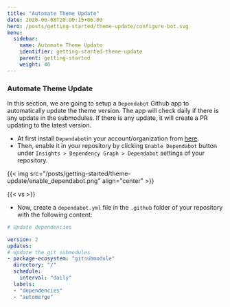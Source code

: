```yaml
---
title: "Automate Theme Update"
date: 2020-06-08T20:00:15+06:00
hero: /posts/getting-started/theme-update/configure-bot.svg
menu:
  sidebar:
    name: Automate Theme Update
    identifier: getting-started-theme-update
    parent: getting-started
    weight: 40
---
```


### Automate Theme Update

In this section, we are going to setup a `Dependabot` Github app to automatically update the theme version. The app will check daily if there is any update in the submodules. If there is any update, it will create a PR updating to the latest version.

- At first install `Dependabot`in your account/organization from [here](https://github.com/marketplace/dependabot-preview).
- Then, enable it in your repository by clicking `Enable Dependabot` button under `Insights > Dependency Graph > Dependabot` settings of your repository.

{{< img src="/posts/getting-started/theme-update/enable_dependabot.png" align="center" >}}

{{< vs >}}

- Now, create a `dependabot.yml` file in the `.github` folder of your repository with the following content:

```yaml
# Update dependencies

version: 2
updates:
# Update the git submodules
- package-ecosystem: "gitsubmodule"
  directory: "/"
  schedule:
    interval: "daily"
  labels:
  - "dependencies"
  - "automerge"
```
